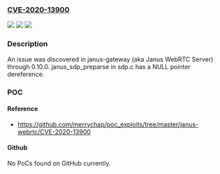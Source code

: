 ### [CVE-2020-13900](https://cve.mitre.org/cgi-bin/cvename.cgi?name=CVE-2020-13900)
![](https://img.shields.io/static/v1?label=Product&message=n%2Fa&color=blue)
![](https://img.shields.io/static/v1?label=Version&message=n%2Fa&color=blue)
![](https://img.shields.io/static/v1?label=Vulnerability&message=n%2Fa&color=brighgreen)

### Description

An issue was discovered in janus-gateway (aka Janus WebRTC Server) through 0.10.0. janus_sdp_preparse in sdp.c has a NULL pointer dereference.

### POC

#### Reference
- https://github.com/merrychap/poc_exploits/tree/master/janus-webrtc/CVE-2020-13900

#### Github
No PoCs found on GitHub currently.

